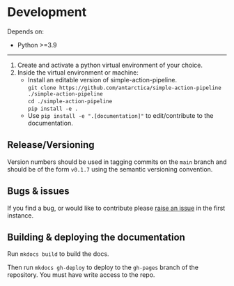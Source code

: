 # Development

Depends on:

* Python >=3.9

---

1. Create and activate a python virtual environment of your choice.
1. Inside the virtual environment or machine:
    - Install an editable version of simple-action-pipeline.   
      `git clone https://github.com/antarctica/simple-action-pipeline ./simple-action-pipeline`  
      `cd ./simple-action-pipeline`  
      `pip install -e .`  
    - Use `pip install -e ".[documentation]"` to edit/contribute to the documentation.

## Release/Versioning

Version numbers should be used in tagging commits on the `main` branch and should be of the form `v0.1.7` using the semantic versioning convention.

## Bugs & issues  

If you find a bug, or would like to contribute please [raise an issue](https://github.com/antarctica/simple-action-pipeline/issues/new) in the first instance.

## Building & deploying the documentation

Run `mkdocs build` to build the docs.

Then run `mkdocs gh-deploy` to deploy to the `gh-pages` branch of the repository. You must have write access to the repo.
